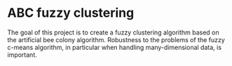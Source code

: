 # ABC fuzzy clusteringThe goal of this project is to create a fuzzy clustering algorithm based on the artificial bee colony algorithm. Robustness to the problems of the fuzzy c-means algorithm, in particular when handling many-dimensional data, is important.
